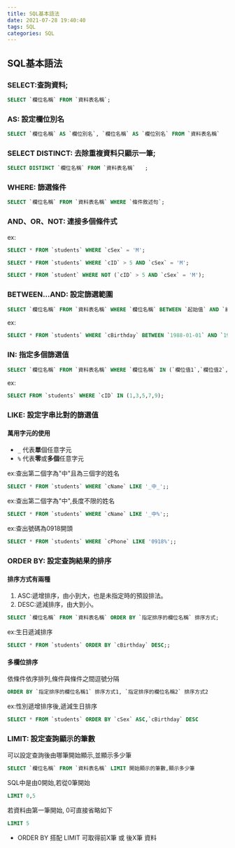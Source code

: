 ```yaml
---
title: SQL基本語法
date: 2021-07-28 19:40:40
tags: SQL
categories: SQL
---
```


## SQL基本語法

### SELECT:查詢資料;
```sql
SELECT `欄位名稱` FROM `資料表名稱`;
```

### AS: 設定欄位別名
```sql
SELECT `欄位名稱` AS `欄位別名`, `欄位名稱` AS `欄位別名` FROM `資料表名稱`   ;
```
<!-- more -->
### SELECT DISTINCT: 去除重複資料只顯示一筆;
```sql
SELECT DISTINCT `欄位名稱` FROM `資料表名稱`   ;
```

### WHERE: 篩選條件
```sql
SELECT `欄位名稱` FROM `資料表名稱` WHERE `條件敘述句`;
```

### AND、OR、NOT: 連接多個條件式
ex:
```sql
SELECT * FROM `students` WHERE `cSex` = 'M';
```
```sql
SELECT * FROM `students` WHERE `cID` > 5 AND `cSex` = 'M';
```
```sql
SELECT * FROM `student` WHERE NOT (`cID` > 5 AND `cSex` = 'M');
```

### BETWEEN…AND: 設定篩選範圍
```sql
SELECT `欄位名稱` FROM `資料表名稱` WHERE `欄位名稱` BETWEEN `起始值` AND `結束值`;
```
ex:
```sql
SELECT * FROM `students` WHERE `cBirthday` BETWEEN `1988-01-01` AND `1988-12-31`;
```

### IN: 指定多個篩選值
```sql
SELECT `欄位名稱` FROM `資料表名稱` WHERE `欄位名稱` IN (`欄位值1`,`欄位值2`,...);
```
ex:
```sql
SELECT FROM `students` WHERE `cID` IN (1,3,5,7,9);
```

### LIKE: 設定字串比對的篩選值
#### 萬用字元的使用
* `_` 代表**單**個任意字元
* `%` 代表**零**或**多個**任意字元

ex:查出第二個字為"中"且為三個字的姓名
```sql
SELECT * FROM `students` WHERE `cName` LIKE '_中_';;
```

ex:查出第二個字為"中",長度不限的姓名
```sql
SELECT * FROM `students` WHERE `cName` LIKE '_中%';;
```

ex:查出號碼為0918開頭
```sql
SELECT * FROM `students` WHERE `cPhone` LIKE '0918%';;
```

### ORDER BY: 設定查詢結果的排序
#### 排序方式有兩種
1. ASC:遞增排序，由小到大，也是未指定時的預設排法。
2. DESC:遞減排序，由大到小。
```sql
SELECT `欄位名稱` FROM `資料表名稱` ORDER BY `指定排序的欄位名稱` 排序方式;
```
ex:生日遞減排序
```sql
SELECT * FROM `students` ORDER BY `cBirthday` DESC;;
```
#### 多欄位排序
依條件依序排列,條件與條件之間逗號分隔
```sql
ORDER BY `指定排序的欄位名稱1` 排序方式1, `指定排序的欄位名稱2` 排序方式2
```
ex:性別遞增排序後,遞減生日排序
```sql
SELECT * FROM `students` ORDER BY `cSex` ASC,`cBirthday` DESC
```

### LIMIT: 設定查詢顯示的筆數
可以設定查詢後由哪筆開始顯示,並顯示多少筆
```sql
SELECT `欄位名稱` FROM `資料表名稱` LIMIT 開始顯示的筆數,顯示多少筆
```
SQL中是由0開始,若從0筆開始
```sql
LIMIT 0,5 
```
若資料由第一筆開始, 0可直接省略如下
```sql
LIMIT 5 
```
* ORDER BY 搭配 LIMIT 可取得前X筆 或 後X筆 資料
